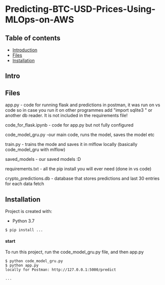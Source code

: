# Predicting-BTC-USD-Prices-Using-MLOps-on-AWS

## Table of contents
* [Introduction](#Intro)
* [Files](#Files)
* [Installation](#Installation)



## Intro

## Files

app.py - code for running flask and predictions in postman, it was run on vs code so in case you run it on other programmes add "import sqlite3 " or another db reader. It is not included in the requirements file!

code_for_flask.ipynb - code for app.py but not fully configured

code_model_gru.py -our main code, runs the model, saves the model etc

train.py - trains the mode and saves it in mlflow locally (basically code_model_gru with mlflow)

saved_models - our saved models :D 

requirements.txt - all the pip install you will ever need (done in vs code) 

crypto_predictions.db - database that stores predictions and last 30 entries for each data fetch 


## Installation

Project is created with:
* Python 3.7

```
$ pip install ...

```
	
#### start
To run this project, run the code_model_gru.py file, and then app.py 

```
$ python code_model_gru.py
$ python app.py
locally for Postman: http://127.0.0.1:5000/predict

...
																
